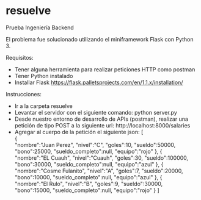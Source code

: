 # resuelve
Prueba Ingeniería Backend

El problema fue solucionado utilizando el miniframework Flask con Python 3.

Requisitos:
 - Tener alguna herramienta para realizar peticiones HTTP como postman
 - Tener Python instalado
 - Installar Flask
 	https://flask.palletsprojects.com/en/1.1.x/installation/

Instrucciones:
- Ir a la carpeta resuelve
- Levantar el servidor con el siguiente comando: python server.py
- Desde nuestro entorno de desarrollo de APIs (postman), realizar una petición de tipo POST a la siguiente url:
	http://localhost:8000/salaries
- Agregar al cuerpo de la petición el siguiente json:
[  
   {  
      "nombre":"Juan Perez",
      "nivel":"C",
      "goles":10,
      "sueldo":50000,
      "bono":25000,
      "sueldo_completo":null,
      "equipo":"rojo"
   },
   {  
      "nombre":"EL Cuauh",
      "nivel":"Cuauh",
      "goles":30,
      "sueldo":100000,
      "bono":30000,
      "sueldo_completo":null,
      "equipo":"azul"
   },
   {  
      "nombre":"Cosme Fulanito",
      "nivel":"A",
      "goles":7,
      "sueldo":20000,
      "bono":10000,
      "sueldo_completo":null,
      "equipo":"azul"
   },
   {  
      "nombre":"El Rulo",
      "nivel":"B",
      "goles":9,
      "sueldo":30000,
      "bono":15000,
      "sueldo_completo":null,
      "equipo":"rojo"
   }
]
